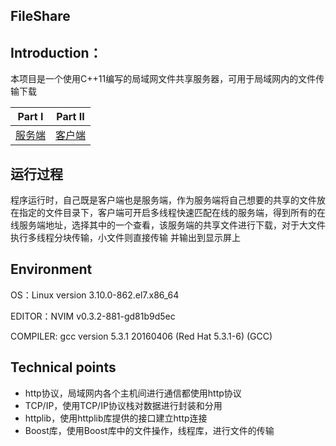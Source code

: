 ## FileShare

## Introduction：

本项目是一个使用C++11编写的局域网文件共享服务器，可用于局域网内的文件传输下载

|Part I| Part II |
|--|--|
| [服务端](https://github.com/Ran1366/FileShare/blob/master/服务端.md) |  [客户端](https://github.com/Ran1366/FileShare/blob/master/客户端.md)  |

## 运行过程

程序运行时，自己既是客户端也是服务端，作为服务端将自己想要的共享的文件放在指定的文件目录下，客户端可开启多线程快速匹配在线的服务端，得到所有的在线服务端地址，选择其中的一个查看，该服务端的共享文件进行下载，对于大文件执行多线程分块传输，小文件则直接传输
并输出到显示屏上

## Environment

OS：Linux version 3.10.0-862.el7.x86_64

EDITOR：NVIM v0.3.2-881-gd81b9d5ec

COMPILER: gcc version 5.3.1 20160406 (Red Hat 5.3.1-6) (GCC)


## Technical points

 - http协议，局域网内各个主机间进行通信都使用http协议
 - TCP/IP，使用TCP/IP协议栈对数据进行封装和分用
 - httplib，使用httplib库提供的接口建立http连接
 - Boost库，使用Boost库中的文件操作，线程库，进行文件的传输

